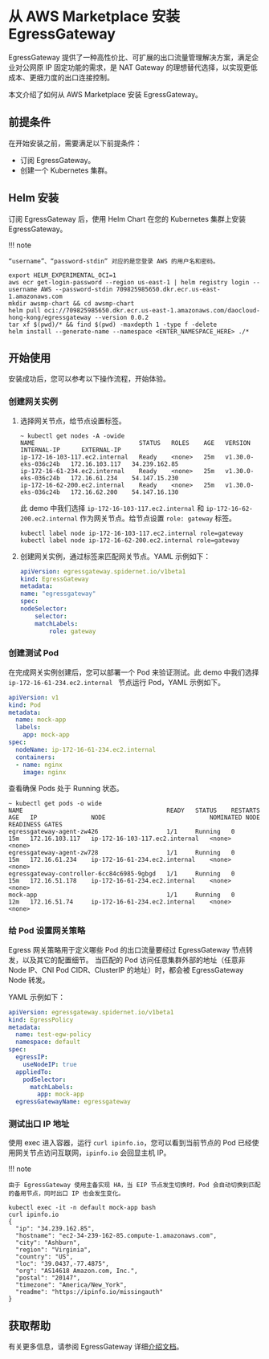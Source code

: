 # 从 AWS Marketplace 安装 EgressGateway

EgressGateway 提供了一种高性价比、可扩展的出口流量管理解决方案，满足企业对公网原 IP 固定功能的需求，是 NAT Gateway 的理想替代选择，以实现更低成本、更细力度的出口连接控制。

本文介绍了如何从 AWS Marketplace 安装 EgressGateway。

## 前提条件

在开始安装之前，需要满足以下前提条件：

- 订阅 EgressGateway。
- 创建一个 Kubernetes 集群。

## Helm 安装

订阅 EgressGateway 后，使用 Helm Chart 在您的 Kubernetes 集群上安装 EgressGateway。

!!! note

    “username”、“password-stdin” 对应的是您登录 AWS 的用户名和密码。

```shell
export HELM_EXPERIMENTAL_OCI=1
aws ecr get-login-password --region us-east-1 | helm registry login --username AWS --password-stdin 709825985650.dkr.ecr.us-east-1.amazonaws.com
mkdir awsmp-chart && cd awsmp-chart
helm pull oci://709825985650.dkr.ecr.us-east-1.amazonaws.com/daocloud-hong-kong/egressgateway --version 0.0.2
tar xf $(pwd)/* && find $(pwd) -maxdepth 1 -type f -delete
helm install --generate-name --namespace <ENTER_NAMESPACE_HERE> ./*
```

## 开始使用

安装成功后，您可以参考以下操作流程，开始体验。

### 创建网关实例

1. 选择网关节点，给节点设置标签。

    ```shell
    ~ kubectl get nodes -A -owide
    NAME                             STATUS   ROLES    AGE   VERSION               INTERNAL-IP      EXTERNAL-IP                         
    ip-172-16-103-117.ec2.internal   Ready    <none>   25m   v1.30.0-eks-036c24b   172.16.103.117   34.239.162.85  
    ip-172-16-61-234.ec2.internal    Ready    <none>   25m   v1.30.0-eks-036c24b   172.16.61.234    54.147.15.230
    ip-172-16-62-200.ec2.internal    Ready    <none>   25m   v1.30.0-eks-036c24b   172.16.62.200    54.147.16.130  
    ```

    此 demo 中我们选择 `ip-172-16-103-117.ec2.internal` 和 `ip-172-16-62-200.ec2.internal` 作为网关节点。给节点设置 `role: gateway` 标签。

    ```shell
    kubectl label node ip-172-16-103-117.ec2.internal role=gateway
    kubectl label node ip-172-16-62-200.ec2.internal role=gateway
    ```

2. 创建网关实例，通过标签来匹配网关节点。YAML 示例如下：

    ```yaml
    apiVersion: egressgateway.spidernet.io/v1beta1
    kind: EgressGateway
    metadata:
    name: "egressgateway"
    spec:
    nodeSelector:
        selector:
        matchLabels:
            role: gateway
    ```

### 创建测试 Pod

在完成网关实例创建后，您可以部署一个 Pod 来验证测试。此 demo 中我们选择 `ip-172-16-61-234.ec2.internal ` 节点运行 Pod，YAML 示例如下。

```yaml
apiVersion: v1
kind: Pod
metadata:
  name: mock-app
  labels:
    app: mock-app
spec:
  nodeName: ip-172-16-61-234.ec2.internal
  containers:
  - name: nginx
    image: nginx
```

查看确保 Pods 处于 Running 状态。

```shell
~ kubectl get pods -o wide
NAME                                        READY   STATUS    RESTARTS   AGE   IP               NODE                             NOMINATED NODE   READINESS GATES
egressgateway-agent-zw426                   1/1     Running   0          15m   172.16.103.117   ip-172-16-103-117.ec2.internal   <none>           <none>
egressgateway-agent-zw728                   1/1     Running   0          15m   172.16.61.234    ip-172-16-61-234.ec2.internal    <none>           <none>
egressgateway-controller-6cc84c6985-9gbgd   1/1     Running   0          15m   172.16.51.178    ip-172-16-61-234.ec2.internal    <none>           <none>
mock-app                                    1/1     Running   0          12m   172.16.51.74     ip-172-16-61-234.ec2.internal    <none>           <none>
```

### 给 Pod 设置网关策略

Egress 网关策略用于定义哪些 Pod 的出口流量要经过 EgressGateway 节点转发，以及其它的配置细节。 当匹配的 Pod 访问任意集群外部的地址（任意非 Node IP、CNI Pod CIDR、ClusterIP 的地址）时，都会被 EgressGateway Node 转发。 

YAML 示例如下：

```yaml
apiVersion: egressgateway.spidernet.io/v1beta1
kind: EgressPolicy
metadata:
  name: test-egw-policy
  namespace: default
spec:
  egressIP:
    useNodeIP: true
  appliedTo:
    podSelector:
      matchLabels:
        app: mock-app
  egressGatewayName: egressgateway
```

### 测试出口 IP 地址

使用 exec 进入容器，运行 `curl ipinfo.io`，您可以看到当前节点的 Pod 已经使用网关节点访问互联网，`ipinfo.io` 会回显主机 IP。

!!! note

    由于 EgressGateway 使用主备实现 HA，当 EIP 节点发生切换时，Pod 会自动切换到匹配的备用节点，同时出口 IP 也会发生变化。

```shell
kubectl exec -it -n default mock-app bash
curl ipinfo.io
{
  "ip": "34.239.162.85",
  "hostname": "ec2-34-239-162-85.compute-1.amazonaws.com",
  "city": "Ashburn",
  "region": "Virginia",
  "country": "US",
  "loc": "39.0437,-77.4875",
  "org": "AS14618 Amazon.com, Inc.",
  "postal": "20147",
  "timezone": "America/New_York",
  "readme": "https://ipinfo.io/missingauth"
}
```

## 获取帮助

有关更多信息，请参阅 EgressGateway 详细[介绍文档](../index.md)。